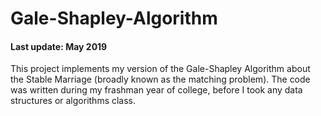 # Gale-Shapley-Algorithm
#### Last update: May 2019

This project implements my version of the Gale-Shapley Algorithm about the Stable Marriage (broadly known as the matching problem). The code was written during my frashman year of college, before I took any data structures or algorithms class.
